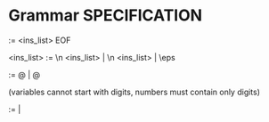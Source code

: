 # Grammar SPECIFICATION

<program> := <ins_list> EOF
  
<ins_list> := <insA> \n <ins_list> | <insC> \n <ins_list> | \eps
  
<insA> := @<variable> | @<number>

(variables cannot start with digits, numbers must contain only digits)

<insC> := <string><delim><string> | <string><delim><string><delim><string>
